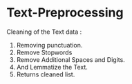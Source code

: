 # Text-Preprocessing
Cleaning of the Text data : 
1) Removing punctuation.
2) Remove Stopwords
3) Remove Additional Spaces and Digits.
4) And Lemmatize the Text.
5) Returns cleaned list.
